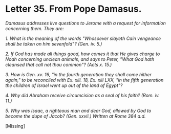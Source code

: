 <h1>Letter 35. From Pope Damasus.</h1>

<p><i>Damasus addresses live questions to Jerome with a request for information concerning them. They are:

1\. What is the meaning of the words "Whosoever slayeth Cain vengeance shall be taken on him sevenfold"? (Gen. iv. 5.)

2\. If God has made all things good, how comes it that He gives charge to Noah concerning unclean animals, and says to Peter, "What God hath cleansed that call not thou common"? (Acts x. 15.)

3\. How is Gen. xv. 16, "in the fourth generation they shall come hither again," to be reconciled with Ex. xiii. 18, Ex. xiii LXX, "in the fifth generation the children of Israel went up out of the land of Egypt"?

4\. Why did Abraham receive circumcision as a seal of his faith? (Rom. iv. 11.)

5\. Why was Isaac, a righteous man and dear God, allowed by God to become the dupe of Jacob? (Gen. xxvii.) Written at Rome 384 a.d.</i></p>

[Missing]